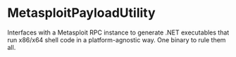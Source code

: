 MetasploitPayloadUtility
========================

Interfaces with a Metasploit RPC instance to generate .NET executables that run x86/x64 shell code in a platform-agnostic way. One binary to rule them all.
